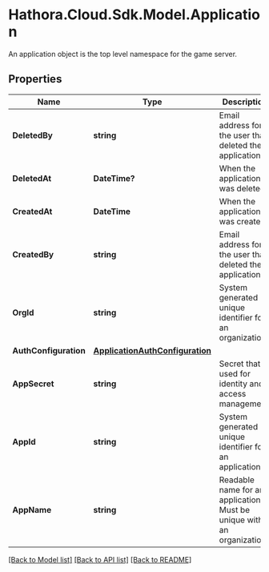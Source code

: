 # Hathora.Cloud.Sdk.Model.Application
An application object is the top level namespace for the game server.

## Properties

Name | Type | Description | Notes
------------ | ------------- | ------------- | -------------
**DeletedBy** | **string** | Email address for the user that deleted the application. | 
**DeletedAt** | **DateTime?** | When the application was deleted. | 
**CreatedAt** | **DateTime** | When the application was created. | 
**CreatedBy** | **string** | Email address for the user that deleted the application. | 
**OrgId** | **string** | System generated unique identifier for an organization. | 
**AuthConfiguration** | [**ApplicationAuthConfiguration**](ApplicationAuthConfiguration.md) |  | 
**AppSecret** | **string** | Secret that is used for identity and access management. | 
**AppId** | **string** | System generated unique identifier for an application. | 
**AppName** | **string** | Readable name for an application. Must be unique within an organization. | 

[[Back to Model list]](../README.md#documentation-for-models) [[Back to API list]](../README.md#documentation-for-api-endpoints) [[Back to README]](../README.md)

